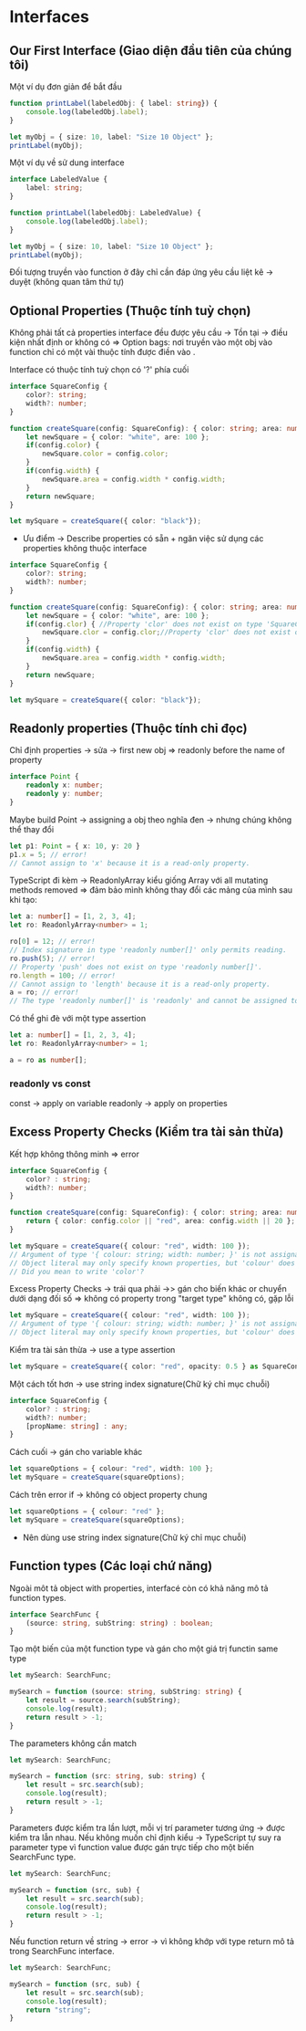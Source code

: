 # Interfaces

## Our First Interface (Giao diện đầu tiên của chúng tôi)

Một ví dụ đơn giản để bắt đầu
```ts
function printLabel(labeledObj: { label: string}) {
    console.log(labeledObj.label);
}

let myObj = { size: 10, label: "Size 10 Object" };
printLabel(myObj);
```

Một ví dụ về sử dung interface
```ts
interface LabeledValue {
    label: string;
}

function printLabel(labeledObj: LabeledValue) {
    console.log(labeledObj.label);
}

let myObj = { size: 10, label: "Size 10 Object" };
printLabel(myObj);
```

Đối tượng truyền vào function ở đây chỉ cần đáp ứng yêu cầu liệt kê -> duyệt (không quan tâm thứ tự)

## Optional Properties (Thuộc tính tuỳ chọn)

Không phải tất cả properties interface đều được yêu cầu -> Tồn tại -> điều kiện nhất định or không có => Option bags: nơi truyền vào một obj vào function chỉ có một vài thuộc tính được điền vào .

Interface có thuộc tính tuỳ chọn có '?' phía cuối

```ts
interface SquareConfig {
    color?: string;
    width?: number;
}

function createSquare(config: SquareConfig): { color: string; area: number } {
    let newSquare = { color: "white", are: 100 };
    if(config.color) {
        newSquare.color = config.color;
    }
    if(config.width) {
        newSquare.area = config.width * config.width;
    }
    return newSquare;
}

let mySquare = createSquare({ color: "black"});
```

* Ưu điểm -> Describe properties có sẵn + ngăn việc sử dụng các properties không thuộc interface

```ts
interface SquareConfig {
    color?: string;
    width?: number;
}

function createSquare(config: SquareConfig): { color: string; area: number } {
    let newSquare = { color: "white", are: 100 };
    if(config.clor) { //Property 'clor' does not exist on type 'SquareConfig'. Did you mean 'color'?
        newSquare.clor = config.clor;//Property 'clor' does not exist on type 'SquareConfig'. Did you mean 'color'?
    }
    if(config.width) {
        newSquare.area = config.width * config.width;
    }
    return newSquare;
}

let mySquare = createSquare({ color: "black"});
```

## Readonly properties (Thuộc tính chỉ đọc)

Chỉ định properties -> sửa -> first new obj => readonly before the name of property
```ts
interface Point {
    readonly x: number;
    readonly y: number;
}
```

Maybe build Point -> assigning a obj theo nghĩa đen -> nhưng chúng không thể thay đổi
```ts
let p1: Point = { x: 10, y: 20 }
p1.x = 5; // error!
// Cannot assign to 'x' because it is a read-only property.
```

TypeScript đi kèm -> ReadonlyArray<T> kiểu giống Array<T> với all mutating methods removed => đảm bảo mình không thay đổi các mảng của mình sau khi tạo:
```ts
let a: number[] = [1, 2, 3, 4];
let ro: ReadonlyArray<number> = 1;

ro[0] = 12; // error!
// Index signature in type 'readonly number[]' only permits reading.
ro.push(5); // error!
// Property 'push' does not exist on type 'readonly number[]'.
ro.length = 100; // error!
// Cannot assign to 'length' because it is a read-only property.
a = ro; // error!
// The type 'readonly number[]' is 'readonly' and cannot be assigned to the mutable type 'number[]'.
```

Có thể ghi đè với một type assertion
```ts
let a: number[] = [1, 2, 3, 4];
let ro: ReadonlyArray<number> = 1;

a = ro as number[];
```

### readonly vs const

const -> apply on variable
readonly -> apply on properties

## Excess Property Checks (Kiểm tra tài sản thừa)

Kết hợp không thông minh => error 
```ts
interface SquareConfig {
    color? : string;
    width?: number;
}

function createSquare(config: SquareConfig): { color: string; area: number } {
    return { color: config.color || "red", area: config.width || 20 };
}

let mySquare = createSquare({ colour: "red", width: 100 });
// Argument of type '{ colour: string; width: number; }' is not assignable to parameter of type 'SquareConfig'.
// Object literal may only specify known properties, but 'colour' does not exist in type 'SquareConfig'.
// Did you mean to write 'color'?
```

Excess Property Checks -> trái qua phải ->> gán cho biến khác or chuyển dưới dạng đối số => không có property trong "target type" không có, gặp lỗi
```ts
let mySquare = createSquare({ colour: "red", width: 100 });
// Argument of type '{ colour: string; width: number; }' is not assignable to parameter of type 'SquareConfig'.
// Object literal may only specify known properties, but 'colour' does not exist in type 'SquareConfig'. Did you mean to write 'color'?
```

Kiểm tra tài sản thừa -> use a type assertion
```ts
let mySquare = createSquare({ color: "red", opacity: 0.5 } as SquareConfig);
```

Một cách tốt hơn -> use string index signature(Chữ ký chỉ mục chuỗi) 
```ts
interface SquareConfig {
    color? : string;
    width?: number;
    [propName: string] : any;
}
```

Cách cuối -> gán cho variable khác
```ts
let squareOptions = { colour: "red", width: 100 };
let mySquare = createSquare(squareOptions);
```

Cách trên error if -> không có object property chung
```ts
let squareOptions = { colour: "red" };
let mySquare = createSquare(squareOptions);
```

* Nên dùng use string index signature(Chữ ký chỉ mục chuỗi) 

## Function types (Các loại chứ năng)

Ngoài môt tả object with properties, interfacé còn có khả năng mô tả function types.
```ts
interface SearchFunc {
    (source: string, subString: string) : boolean;
}
```

Tạo một biến của một function type và gán cho một giá trị functin same type
```ts
let mySearch: SearchFunc;

mySearch = function (source: string, subString: string) {
    let result = source.search(subString);
    console.log(result);
    return result > -1;
}
```

The parameters không cần match
```ts
let mySearch: SearchFunc;

mySearch = function (src: string, sub: string) {
    let result = src.search(sub);
    console.log(result);
    return result > -1;
}
```

Parameters được kiểm tra lần lượt, mỗi vị trí parameter tương ứng -> được kiểm tra lẫn nhau. Nếu không muốn chỉ định kiểu -> TypeScript tự suy ra parameter type vì function value được gán trực tiếp cho một biến SearchFunc type.
```ts
let mySearch: SearchFunc;

mySearch = function (src, sub) {
    let result = src.search(sub);
    console.log(result);
    return result > -1;
}
```

Nếu function return về string -> error -> vì không khớp với type return mô tả trong SearchFunc interface.
```ts
let mySearch: SearchFunc;

mySearch = function (src, sub) {
    let result = src.search(sub);
    console.log(result);
    return "string";
}
```